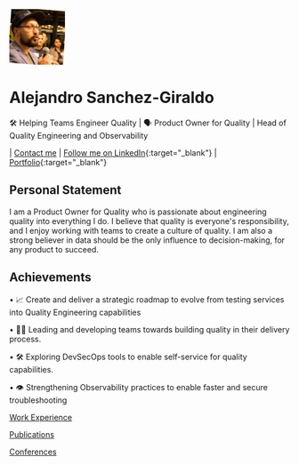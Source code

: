 <img src="img/alejandro.jpeg" alt="alejandro" height="100px"/>

# Alejandro Sanchez-Giraldo 
🛠️ Helping Teams Engineer Quality | 🗣️ Product Owner for Quality | Head of Quality Engineering and Observability

| [Contact me](mailto:alejandrosanchezau@yahoo.com.au) | [Follow me on LinkedIn](https://www.linkedin.com/in/alejandrosanchezgiraldo){:target="_blank"} | [Portfolio](https://github.com/ale-sanchez-g?tab=repositories){:target="_blank"}

## Personal Statement

I am a Product Owner for Quality who is passionate about engineering quality into everything I do. I believe that quality is everyone's responsibility, and I enjoy working with teams to create a culture of quality. I am also a strong believer in data should be the only influence to decision-making, for any product to succeed.

## Achievements

• 📈 Create and deliver a strategic roadmap to evolve from testing services into Quality Engineering capabilities

• 🙋‍♂️ Leading and developing teams towards building quality in their delivery process.

• 🛠️ Exploring DevSecOps tools to enable self-service for quality capabilities.

• 👁️ Strengthening Observability practices to enable faster and secure troubleshooting

[Work Experience](/reference/WORKEXPERIENCE.MD)

[Publications](/reference/PUBLICATIONS.MD)

[Conferences](/reference/CONFERENCES.MD)